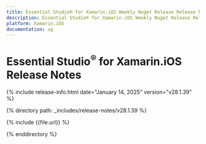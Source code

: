 ```yaml
---
title: Essential Studio® for Xamarin.iOS Weekly Nuget Release Release Notes  
description: Essential Studio® for Xamarin.iOS Weekly Nuget Release Release Notes  
platform: Xamarin.iOS
documentation: ug
---
```


# Essential Studio<sup>®</sup> for Xamarin.iOS  Release Notes  

{% include release-info.html date="January 14, 2025"  version="v28.1.39" %} 

{% directory path: _includes/release-notes/v28.1.39 %}

{% include {{file.url}} %}

{% enddirectory %}